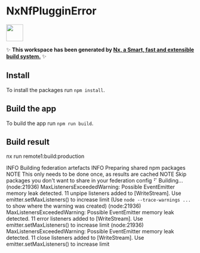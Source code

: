 # NxNfPlugginError

<a alt="Nx logo" href="https://nx.dev" target="_blank" rel="noreferrer"><img src="https://raw.githubusercontent.com/nrwl/nx/master/images/nx-logo.png" width="45"></a>

✨ **This workspace has been generated by [Nx, a Smart, fast and extensible build system.](https://nx.dev)** ✨

## Install

To install the packages run `npm install`.

## Build the app

To build the app run `npm run build`.

## Build result
nx run remote1:build:production

INFO  Building federation artefacts
INFO  Preparing shared npm packages
NOTE  This only needs to be done once, as results are cached
NOTE  Skip packages you don't want to share in your federation config
⠋ Building...
(node:21936) MaxListenersExceededWarning: Possible EventEmitter memory leak detected. 11 unpipe listeners added to [WriteStream]. Use emitter.setMaxListeners() to increase limit
(Use `node --trace-warnings ...` to show where the warning was created)
(node:21936) MaxListenersExceededWarning: Possible EventEmitter memory leak detected. 11 error listeners added to [WriteStream]. Use emitter.setMaxListeners() to increase limit
(node:21936) MaxListenersExceededWarning: Possible EventEmitter memory leak detected. 11 close listeners added to [WriteStream]. Use emitter.setMaxListeners() to increase limit

